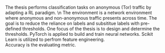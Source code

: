 The thesis performs classification tasks on anonymous (Tor) traffic by adapting a RL paradigm. \n
The environment is a network environment where anonymous and non-anonymous traffic presents across time.
The goal is to reduce the reliance on labels and subsititue labels with pre-defined thresholds. One focus of the thesis is to design and determine the thresholds.
PyTorch is applied to build and train neural networks. Scikit Learn is utilized to perfrom feature engineering.  
Accuracy is the evaluating metric.
